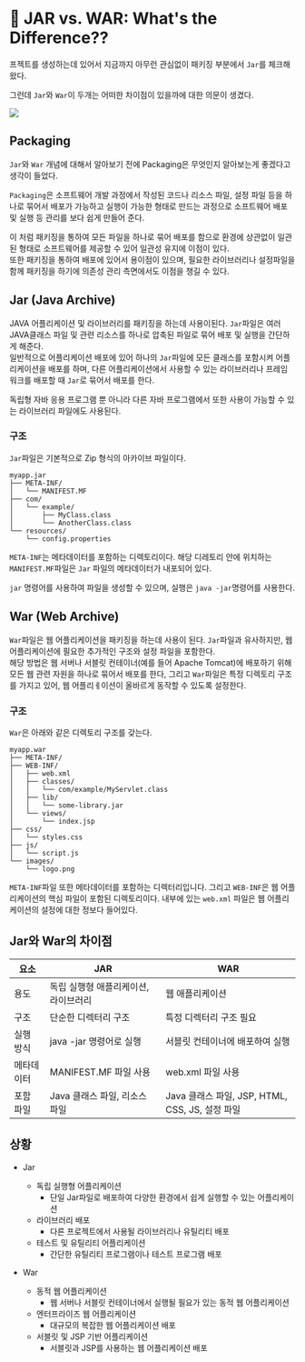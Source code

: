 # 🧐 JAR vs. WAR: What's the Difference??

프젝트를 생성하는데 있어서 지금까지 아무런 관심없이 패키징 부분에서 `Jar`를 체크해왔다.

그런데 `Jar`와 `War`이 두개는 어떠한 차이점이 있을까에 대한 의문이 생겼다.

![](https://i.postimg.cc/bNpN3R6z/jar-war.png)

## Packaging

`Jar`와 `War` 개념에 대해서 알아보기 전에 Packaging은 무엇인지 알아보는게 좋겠다고 생각이 들었다.

`Packaging`은 소프트웨어 개발 과정에서 작성된 코드나 리소스 파일, 설정 파일 등을 하나로 묶어서 배포가 가능하고 실행이 가능한 형태로 만드는 과정으로 소프트웨어 배포 및 실행 등 관리를 보다 쉽게 만들어 준다.

이 처럼 패키징을 통하여 모든 파일을 하나로 묶어 배포를 함으로 환경에 상관없이 일관된 형태로 소프트웨어를 제공할 수 있어 일관성 유지에 이점이 있다.  
또한 패키징을 통하여 배포에 있어서 용이점이 있으며, 필요한 라이브러리나 설정파일을 함께 패키징을 하기에 의존성 관리 측면에서도 이점을 챙길 수 있다.

## Jar (Java Archive)

JAVA 어플리케이션 및 라이브러리를 패키징을 하는데 사용이된다. `Jar`파일은 여러 JAVA클래스 파일 및 관련 리소스를 하나로 압축된 파일로 묶어 배포 및 실행을 간단하게 해준다.  
일반적으로 어플리케이션 배포에 있어 하나의 `Jar`파일에 모든 클래스를 포함시켜 어플리케이션을 배포를 하며, 다른 어플리케이션에서 사용할 수 있는 라이브러리나 프레임 워크를 배포할 때 `Jar`로 묶어서 배포를 한다.

독립형 자바 응용 프로그램 뿐 아니라 다른 자바 프로그램에서 또한 사용이 가능할 수 있는 라이브러리 파일에도 사용된다.

### 구조

`Jar`파일은 기본적으로 Zip 형식의 아카이브 파일이다.

```arduino
myapp.jar
├── META-INF/
│   └── MANIFEST.MF
├── com/
│   └── example/
│       ├── MyClass.class
│       └── AnotherClass.class
└── resources/
    └── config.properties

```

`META-INF`는 메타데이터를 포함하는 디렉토리이다. 해당 디레토리 안에 위치하는 `MANIFEST.MF`파일은 `Jar` 파일의 메타데이터가 내포되어 있다.

`jar` 명령어를 사용하여 파일을 생성할 수 있으며, 실행은 `java -jar`명령어를 사용한다.

## War (Web Archive)

`War`파일은 웹 어플리케이션을 패키징을 하는데 사용이 된다. `Jar`파일과 유사하지만, 웹 어플리케이션에 필요한 추가적인 구조와 설정 파일을 포함한다.  
해당 방법은 웹 서버나 서블릿 컨테이너(예를 들어 Apache Tomcat)에 배포하기 위해 모든 웹 관련 자원을 하나로 묶어서 배포를 한다, 그리고 `War`파일은 특정 디렉토리 구조를 가지고 있어, 웹 어플리ㅔ이션이 올바르게 동작할 수 있도록 설정한다.

### 구조

`War`은 아래와 같은 디렉토리 구조를 갖는다.

```vbnet
myapp.war
├── META-INF/
├── WEB-INF/
│   ├── web.xml
│   ├── classes/
│   │   └── com/example/MyServlet.class
│   ├── lib/
│   │   └── some-library.jar
│   └── views/
│       └── index.jsp
├── css/
│   └── styles.css
├── js/
│   └── script.js
└── images/
    └── logo.png
```

`META-INF`파일 또한 메타데이터를 포함하는 디렉터리입니다. 그리고 `WEB-INF`은 웹 어플리케이션의 핵심 파일이 포함된 디렉토리이다. 내부에 있는 `web.xml` 파일은 웹 어플리케이션의 설정에 대한 정보다 들어있다.

## Jar와 War의 차이점

| 요소       | JAR                                  | WAR                                             |
| ---------- | ------------------------------------ | ----------------------------------------------- |
| 용도       | 독립 실행형 애플리케이션, 라이브러리 | 웹 애플리케이션                                 |
| 구조       | 단순한 디렉터리 구조                 | 특정 디렉터리 구조 필요                         |
| 실행 방식  | java -jar 명령어로 실행              | 서블릿 컨테이너에 배포하여 실행                 |
| 메타데이터 | MANIFEST.MF 파일 사용                | web.xml 파일 사용                               |
| 포함 파일  | Java 클래스 파일, 리소스 파일        | Java 클래스 파일, JSP, HTML, CSS, JS, 설정 파일 |

## 상황

- Jar

  - 독립 실행형 어플리케이션
    - 단일 Jar파일로 배포하여 다양한 환경에서 쉽게 실행할 수 있는 어플리케이션
  - 라이브러리 배포
    - 다른 프로젝트에서 사용될 라이브러리나 유틸리티 배포
  - 테스트 및 유틸리티 어플리케이션
    - 간단한 유틸리티 프로그램이나 테스트 프로그램 배포

- War
  - 동적 웹 어플리케이션
    - 웹 서버나 서블릿 컨테이너에서 실행될 필요가 있는 동적 웹 어플리케이션
  - 엔터프라이즈 웹 어플리케이션
    - 대규모의 복잡한 웹 어플리케이션 배포
  - 서블릿 및 JSP 기반 어플리케이션
    - 서블릿과 JSP를 사용하는 웹 어플리케이션 배포
